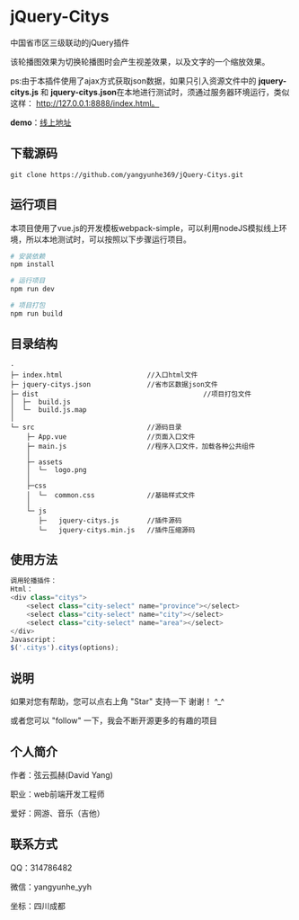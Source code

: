 # jQuery-Citys
中国省市区三级联动的jQuery插件

该轮播图效果为切换轮播图时会产生视差效果，以及文字的一个缩放效果。

ps:由于本插件使用了ajax方式获取json数据，如果只引入资源文件中的 **jquery-citys.js** 和 **jquery-citys.json**在本地进行测试时，须通过服务器环境运行，类似这样：	http://127.0.0.1:8888/index.html。

**demo**：[线上地址](https://yangyunhe369.github.io/jQuery-Citys/)

## 下载源码

```
git clone https://github.com/yangyunhe369/jQuery-Citys.git
```
## 运行项目

本项目使用了vue.js的开发模板webpack-simple，可以利用nodeJS模拟线上环境，所以本地测试时，可以按照以下步骤运行项目。

``` bash
# 安装依赖
npm install

# 运行项目
npm run dev

# 项目打包
npm run build
```

## 目录结构
```
·
├─ index.html                     //入口html文件
├─ jquery-citys.json              //省市区数据json文件 
├─ dist								            //项目打包文件
│  ├─  build.js        
│  └─  build.js.map
│      
└─ src                            //源码目录
    ├─ App.vue                    //页面入口文件
    ├─ main.js                    //程序入口文件，加载各种公共组件         
    │  
    ├─ assets
    │  └─  logo.png
    │      
    ├─css
    │  └─  common.css             //基础样式文件
    │      
    └─ js
       ├─   jquery-citys.js       //插件源码
       └─   jquery-citys.min.js   //插件压缩源码
```

## 使用方法

``` javascript
调用轮播插件：
Html：
<div class="citys">
	<select class="city-select" name="province"></select>
	<select class="city-select" name="city"></select>
	<select class="city-select" name="area"></select>
</div>
Javascript：
$('.citys').citys(options);
```

## 说明

如果对您有帮助，您可以点右上角 "Star" 支持一下 谢谢！ ^_^

或者您可以 "follow" 一下，我会不断开源更多的有趣的项目

## 个人简介
作者：弦云孤赫(David Yang)

职业：web前端开发工程师

爱好：网游、音乐（吉他）

## 联系方式
QQ：314786482

微信：yangyunhe_yyh

坐标：四川成都